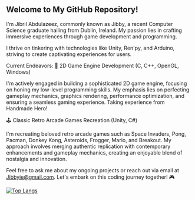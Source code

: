 ## Welcome to My GitHub Repository!
I'm Jibril Abdulazeez, commonly known as Jibby, a recent Computer Science graduate hailing from Dublin, Ireland. My passion lies in crafting immersive experiences through game development and programming.

I thrive on tinkering with technologies like Unity, Ren'py, and Arduino, striving to create captivating experiences for users.

Current Endeavors:
🚀 2D Game Engine Development (C, C++, OpenGL, Windows)

I'm actively engaged in building a sophisticated 2D game engine, focusing on honing my low-level programming skills. My emphasis lies on perfecting gameplay mechanics, graphics rendering, performance optimization, and ensuring a seamless gaming experience. Taking experience from Handmade Hero!

🕹️ Classic Retro Arcade Games Recreation (Unity, C#)

I'm recreating beloved retro arcade games such as Space Invaders, Pong, Pacman, Donkey Kong, Asteroids, Frogger, Mario, and Breakout. My approach involves merging authentic replication with contemporary enhancements and gameplay mechanics, creating an enjoyable blend of nostalgia and innovation.

Feel free to ask me about my ongoing projects or reach out via email at Jibbyie@gmail.com. Let's embark on this coding journey together! 🎮


[![Top Langs](https://github-readme-stats.vercel.app/api/top-langs/?username=Jibbyie&layout=compact&show_icons=true&theme=radical)](https://github.com/Jibbyie/github-readme-stats)
